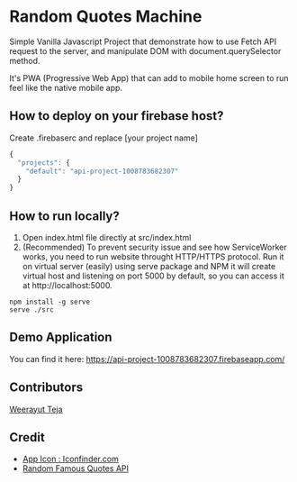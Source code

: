 # Random Quotes Machine

Simple Vanilla Javascript Project that demonstrate how to use Fetch API request to the server, and manipulate DOM with document.querySelector method.

It's PWA (Progressive Web App) that can add to mobile home screen to run feel like the native mobile app.

## How to deploy on your firebase host?

Create .firebaserc and replace [your project name]

```javascript
{
  "projects": {
    "default": "api-project-1008783682307"
  }
}
```

## How to run locally?
1) Open index.html file directly at src/index.html
2) (Recommended) To prevent security issue and see how ServiceWorker works, you need to run website throught HTTP/HTTPS protocol. Run it on virtual server (easily) using serve package and NPM it will create virtual host and listening on port 5000 by default, so you can access it at http://localhost:5000.

```
npm install -g serve
serve ./src
```

## Demo Application

You can find it here: https://api-project-1008783682307.firebaseapp.com/

## Contributors
[Weerayut Teja](https://www.github.com/wteja)

## Credit
- [App Icon : Iconfinder.com](https://www.iconfinder.com/icons/532245/bubble_cloud_communicate_communication_speech_speech_bubble_icon)
- [Random Famous Quotes API](https://rapidapi.com/andruxnet/api/random-famous-quotes)
